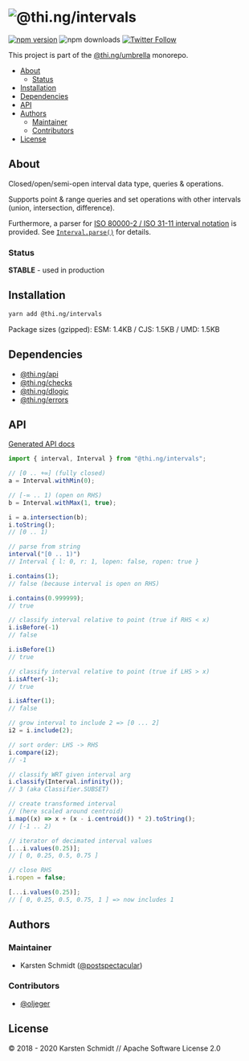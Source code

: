 <!-- This file is generated - DO NOT EDIT! -->

# ![@thi.ng/intervals](https://media.thi.ng/umbrella/banners/thing-intervals.svg?1581297778)

[![npm version](https://img.shields.io/npm/v/@thi.ng/intervals.svg)](https://www.npmjs.com/package/@thi.ng/intervals)
![npm downloads](https://img.shields.io/npm/dm/@thi.ng/intervals.svg)
[![Twitter Follow](https://img.shields.io/twitter/follow/thing_umbrella.svg?style=flat-square&label=twitter)](https://twitter.com/thing_umbrella)

This project is part of the
[@thi.ng/umbrella](https://github.com/thi-ng/umbrella/) monorepo.

- [About](#about)
  - [Status](#status)
- [Installation](#installation)
- [Dependencies](#dependencies)
- [API](#api)
- [Authors](#authors)
  - [Maintainer](#maintainer)
  - [Contributors](#contributors)
- [License](#license)

## About

Closed/open/semi-open interval data type, queries & operations.

Supports point & range queries and set operations with other intervals
(union, intersection, difference).

Furthermore, a parser for [ISO 80000-2 / ISO 31-11 interval
notation](https://en.wikipedia.org/wiki/ISO_31-11#Sets) is provided. See
[`Interval.parse()`](https://github.com/thi-ng/umbrella/blob/develop/packages/intervals/src/index.ts#L25)
for details.

### Status

**STABLE** - used in production

## Installation

```bash
yarn add @thi.ng/intervals
```

Package sizes (gzipped): ESM: 1.4KB / CJS: 1.5KB / UMD: 1.5KB

## Dependencies

- [@thi.ng/api](https://github.com/thi-ng/umbrella/tree/develop/packages/api)
- [@thi.ng/checks](https://github.com/thi-ng/umbrella/tree/develop/packages/checks)
- [@thi.ng/dlogic](https://github.com/thi-ng/umbrella/tree/develop/packages/dlogic)
- [@thi.ng/errors](https://github.com/thi-ng/umbrella/tree/develop/packages/errors)

## API

[Generated API docs](https://docs.thi.ng/umbrella/intervals/)

```ts
import { interval, Interval } from "@thi.ng/intervals";

// [0 .. +∞] (fully closed)
a = Interval.withMin(0);

// [-∞ .. 1) (open on RHS)
b = Interval.withMax(1, true);

i = a.intersection(b);
i.toString();
// [0 .. 1)

// parse from string
interval("[0 .. 1)")
// Interval { l: 0, r: 1, lopen: false, ropen: true }

i.contains(1);
// false (because interval is open on RHS)

i.contains(0.999999);
// true

// classify interval relative to point (true if RHS < x)
i.isBefore(-1)
// false

i.isBefore(1)
// true

// classify interval relative to point (true if LHS > x)
i.isAfter(-1);
// true

i.isAfter(1);
// false

// grow interval to include 2 => [0 ... 2]
i2 = i.include(2);

// sort order: LHS -> RHS
i.compare(i2);
// -1

// classify WRT given interval arg
i.classify(Interval.infinity());
// 3 (aka Classifier.SUBSET)

// create transformed interval
// (here scaled around centroid)
i.map((x) => x + (x - i.centroid()) * 2).toString();
// [-1 .. 2)

// iterator of decimated interval values
[...i.values(0.25)];
// [ 0, 0.25, 0.5, 0.75 ]

// close RHS
i.ropen = false;

[...i.values(0.25)];
// [ 0, 0.25, 0.5, 0.75, 1 ] => now includes 1
```

## Authors

### Maintainer

- Karsten Schmidt ([@postspectacular](https://github.com/postspectacular))

### Contributors

- [@oljeger](https://github.com/oljeger)

## License

&copy; 2018 - 2020 Karsten Schmidt // Apache Software License 2.0
